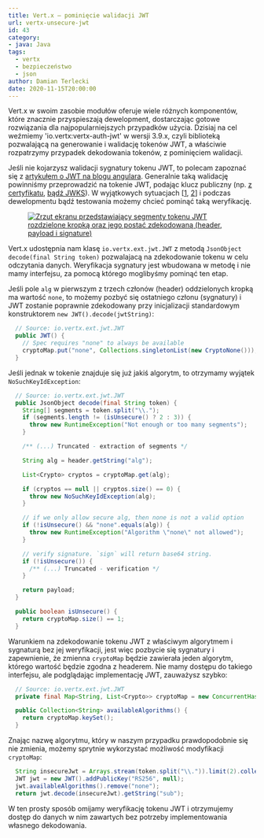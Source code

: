 ```yaml
---
title: Vert.x – pominięcie walidacji JWT
url: vertx-unsecure-jwt
id: 43
category:
- java: Java
tags:
  - vertx
  - bezpieczeństwo
  - json
author: Damian Terlecki
date: 2020-11-15T20:00:00
---
```


Vert.x w swoim zasobie modułów oferuje wiele różnych komponentów, które znacznie przyspieszają dewelopment, dostarczając gotowe rozwiązania dla najpopularniejszych przypadków użycia. Dzisiaj na cel weźmiemy 'io.vertx:vertx-auth-jwt' w wersji 3.9.x, czyli biblioteką pozwalającą na generowanie i walidację tokenów JWT, a właściwie rozpatrzymy przypadek dekodowania tokenów, z pominięciem walidacji.

Jeśli nie kojarzysz walidacji sygnatury tokenu JWT, to polecam zapoznać się z [artykułem o JWT na blogu angulara](https://blog.angular-university.io/angular-jwt/). Generalnie taką walidację powinniśmy przeprowadzić na tokenie JWT, podając klucz publiczny (np. [z certyfikatu](https://www.googleapis.com/oauth2/v1/certs), [bądź JWKS](https://www.googleapis.com/oauth2/v3/certs)). W wyjątkowych sytuacjach [[1](https://developers.google.com/identity/protocols/oauth2/openid-connect#obtainuserinfo), [2](https://github.com/vert-x3/vertx-auth/issues/168)] i podczas dewelopmentu bądź testowania możemy chcieć pominąć taką weryfikację.

<figure>
<a href="https://jwt.io/"><img src="/img/hq/jwt.png" alt="Zrzut ekranu przedstawiający segmenty tokenu JWT rozdzielone kropką oraz jego postać zdekodowaną (header, payload i signature)" title="Segmenty tokenu JWT i postać zdekodowana"/></a>
</figure>

Vert.x udostępnia nam klasę `io.vertx.ext.jwt.JWT` z metodą `JsonObject decode(final String token)` pozwalajacą na zdekodowanie tokenu w celu odczytania danych. Weryfikacja sygnatury jest wbudowana w metodę i nie mamy interfejsu, za pomocą którego moglibyśmy pominąć ten etap.

Jeśli pole `alg` w pierwszym z trzech członów (header) oddzielonych kropką ma wartość `none`, to możemy pozbyć się ostatniego członu (sygnatury) i JWT zostanie poprawnie zdekodowany przy inicjalizacji standardowym konstruktorem `new JWT().decode(jwtString)`:

```java
  // Source: io.vertx.ext.jwt.JWT
  public JWT() {
    // Spec requires "none" to always be available
    cryptoMap.put("none", Collections.singletonList(new CryptoNone()));
  }
```

Jeśli jednak w tokenie znajduje się już jakiś algorytm, to otrzymamy wyjątek `NoSuchKeyIdException`:

```java
  // Source: io.vertx.ext.jwt.JWT
  public JsonObject decode(final String token) {
    String[] segments = token.split("\\.");
    if (segments.length != (isUnsecure() ? 2 : 3)) {
      throw new RuntimeException("Not enough or too many segments");
    }

    /** (...) Truncated - extraction of segments */

    String alg = header.getString("alg");

    List<Crypto> cryptos = cryptoMap.get(alg);

    if (cryptos == null || cryptos.size() == 0) {
      throw new NoSuchKeyIdException(alg);
    }

    // if we only allow secure alg, then none is not a valid option
    if (!isUnsecure() && "none".equals(alg)) {
      throw new RuntimeException("Algorithm \"none\" not allowed");
    }

    // verify signature. `sign` will return base64 string.
    if (!isUnsecure()) {
      /** (...) Truncated - verification */
    }

    return payload;
  }

  public boolean isUnsecure() {
    return cryptoMap.size() == 1;
  }
```

Warunkiem na zdekodowanie tokenu JWT z właściwym algorytmem i sygnaturą bez jej weryfikacji, jest więc pozbycie się sygnatury i zapewnienie, że zmienna `cryptoMap` będzie zawierała jeden algorytm, którego wartość będzie zgodna z headerem. Nie mamy dostępu do takiego interfejsu, ale podglądając implementację JWT, zauważysz szybko:

```java
  // Source: io.vertx.ext.jwt.JWT
  private final Map<String, List<Crypto>> cryptoMap = new ConcurrentHashMap<>();

  public Collection<String> availableAlgorithms() {
    return cryptoMap.keySet();
  }
```

Znając nazwę algorytmu, który w naszym przypadku prawdopodobnie się nie zmienia, możemy sprytnie wykorzystać możliwość modyfikacji `cryptoMap`:

```java
  String insecureJwt = Arrays.stream(token.split("\\.")).limit(2).collect(Collectors.joining("."))
  JWT jwt = new JWT().addPublicKey("RS256", null);
  jwt.availableAlgorithms().remove("none");
  return jwt.decode(insecureJwt).getString("sub");
```

W ten prosty sposób omijamy weryfikację tokenu JWT i otrzymujemy dostęp do danych w nim zawartych bez potrzeby implementowania własnego dekodowania.